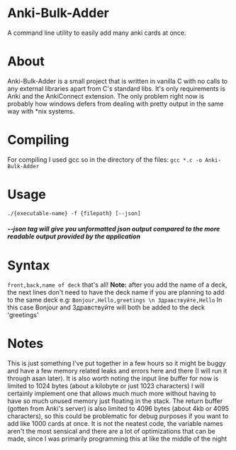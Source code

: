 # Anki-Bulk-Adder
A command line utility to easily add many anki cards at once.

# About
Anki-Bulk-Adder is a small project that is written in vanilla C with no calls to any external libraries apart from C's standard libs. It's only requirements is Anki and the AnkiConnect extension. The only problem right now is probably how windows defers from dealing with pretty output in the same way with *nix systems. 
# Compiling
For compiling I used gcc so in the directory of the files: ```gcc *.c -o Anki-Bulk-Adder```
# Usage
```./{executable-name} -f {filepath} [--json]```
##### --json tag will give you unformatted json output compared to the more readable output provided by the application

# Syntax
```front,back,name of deck```
that's all!
**Note:** after you add the name of a deck, the next lines don't need to have the deck name if you are planning to add to the same deck e.g:
    ```
    Bonjour,Hello,greetings
    \n
    Здравствуйте,Hello
    ```
In this case Bonjour and Здравствуйте will both be added to the deck 'greetings'

# Notes
This is just something I've put together in a few hours so it might be buggy and have a few memory related leaks and errors here and there (I will run it through asan later). It is also worth noting the input line buffer for now is limited to 1024 bytes (about a kilobyte or just 1023 characters) I will certainly implement one that allows much much more without having to have so much unused memory just floating in the stack. The return buffer (gotten from Anki's server) is also limited to 4096 bytes (about 4kb or 4095 characters), so this could be problematic for debug purposes if you want to add like 1000 cards at once. It is not the neatest code, the variable names aren't the most sensical and there are a lot of optimizations that can be made, since I was primarily programming this at like the middle of the night
